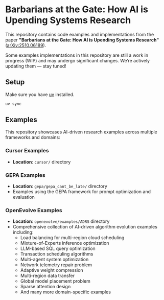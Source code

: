 # Barbarians at the Gate: How AI is Upending Systems Research

This repository contains code examples and implementations from the paper **"Barbarians at the Gate: How AI is Upending Systems Research"** ([arXiv:2510.06189](https://arxiv.org/abs/2510.06189)).

Some examples implementations in this repository are still a work in progress (WIP) and may undergo significant changes. We’re actively updating them — stay tuned!

## Setup

Make sure you have [uv](https://docs.astral.sh/uv/getting-started/installation/) installed.

```bash
uv sync
```

## Examples

This repository showcases AI-driven research examples across multiple frameworks and domains:

### Cursor Examples
- **Location**: `cursor/` directory

### GEPA Examples  
- **Location**: `gepa/gepa_cant_be_late/` directory
- Examples using the GEPA framework for prompt optimization and evaluation

### OpenEvolve Examples
- **Location**: `openevolve/examples/ADRS` directory
- Comprehensive collection of AI-driven algorithm evolution examples including:
  - Load balancing for multi-region cloud scheduling
  - Mixture-of-Experts inference optimization
  - LLM-based SQL query optimization
  - Transaction scheduling algorithms
  - Multi-agent system optimization
  - Network telemetry repair problem 
  - Adaptive weight compression
  - Multi-region data transfer 
  - Global model placement problem 
  - Sparse attention design 
  - And many more domain-specific examples